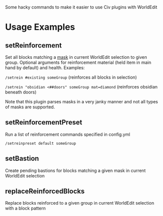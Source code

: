 Some hacky commands to make it easier to use Civ plugins with WorldEdit

# Usage Examples

## setReinforcement

Set all blocks matching a [mask](https://worldedit.enginehub.org/en/latest/usage/general/masks/) in current WorldEdit
selection to given group. Optional arguments for reinforcement material (held item in main hand by default) and health.
Examples:

`/setrein #existing someGroup` (reinforces all blocks in selection)

`/setrein "obsidian <##doors" someGroup mat=diamond` (reinforces obsidian beneath doors)

Note that this plugin parses masks in a very janky manner and not all types of masks are supported.

## setReinforcementPreset

Run a list of reinforcement commands specified in config.yml

`/setreinpreset default someGroup`

## setBastion

Create pending bastions for blocks matching a given mask in current WorldEdit selection

## replaceReinforcedBlocks

Replace blocks reinforced to a given group in current WorldEdit selection with a block pattern